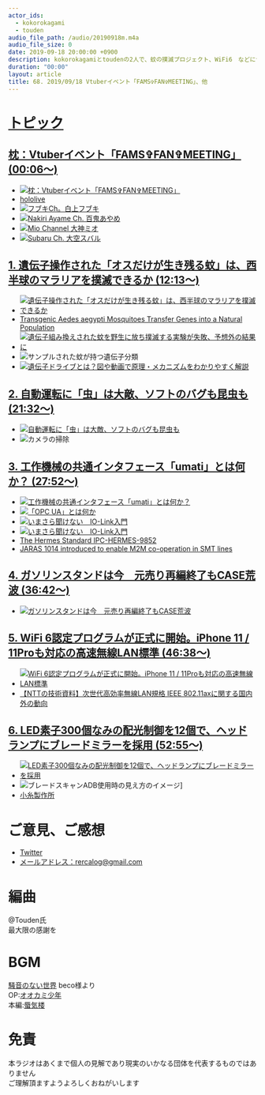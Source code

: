 ```yaml
---
actor_ids:
  - kokorokagami
  - touden
audio_file_path: /audio/20190918m.m4a
audio_file_size: 0
date: 2019-09-18 20:00:00 +0900
description: kokorokagamiとtoudenの2人で、蚊の撲滅プロジェクト、WiFi6　などについて話しました。
duration: "00:00"
layout: article
title: 68. 2019/09/18 Vtuberイベント「FAMS✞FAN✞MEETING」、他
---
```

# <u>トピック</u>

## <u>[枕：Vtuberイベント「FAMS✞FAN✞MEETING」](https://spwn.jp/events/190915-fams) (00:06～)</u>

- [![枕：Vtuberイベント「FAMS✞FAN✞MEETING」](https://public.spwn.jp/event-pages/190915-fams/img/banner.png)](https://spwn.jp/events/190915-fams)
- [hololive](https://www.hololive.tv/)
- [![フブキCh。白上フブキ](https://user-images.strikinglycdn.com/res/hrscywv4p/image/upload/c_limit,fl_lossy,h_1440,w_720,f_auto,q_auto/1369026/%E7%99%BD%E4%B8%8A%E3%83%95%E3%83%95%E3%82%99%E3%82%AD%E3%83%8F%E3%82%99%E3%82%B9%E3%83%88%E3%82%A2%E3%83%83%E3%83%95%E3%82%9A_ejobai.png)](https://www.youtube.com/channel/UCdn5BQ06XqgXoAxIhbqw5Rg)
- [![Nakiri Ayame Ch. 百鬼あやめ](https://user-images.strikinglycdn.com/res/hrscywv4p/image/upload/c_limit,fl_lossy,h_1440,w_720,f_auto,q_auto/1369026/%E7%99%BE%E9%AC%BC%E3%81%82%E3%82%84%E3%82%81%E3%83%8F%E3%82%99%E3%82%B9%E3%83%88%E3%82%A2%E3%83%83%E3%83%95%E3%82%9A_oqxgyq.png)](https://www.youtube.com/channel/UC7fk0CB07ly8oSl0aqKkqFg)
- [![Mio Channel 大神ミオ](https://user-images.strikinglycdn.com/res/hrscywv4p/image/upload/c_limit,fl_lossy,h_1440,w_720,f_auto,q_auto/1369026/%E3%83%9F%E3%82%AA_rkn5b8.png)](https://www.youtube.com/channel/UCp-5t9SrOQwXMU7iIjQfARg)
- [![Subaru Ch. 大空スバル](https://user-images.strikinglycdn.com/res/hrscywv4p/image/upload/c_limit,fl_lossy,h_1440,w_720,f_auto,q_auto/1369026/%E5%A4%A7%E7%A9%BA%E3%82%B9%E3%83%90%E3%83%AB%E3%83%90%E3%82%B9%E3%83%88%E3%82%A2%E3%83%83%E3%83%97_tzffcn.png)](https://www.youtube.com/channel/UCvzGlP9oQwU--Y0r9id_jnA)

## <u>[1. 遺伝子操作された「オスだけが生き残る蚊」は、西半球のマラリアを撲滅できるか](https://wired.jp/2018/06/26/self-limiting-mosquitoes/) (12:13～)</u>

- [![遺伝子操作された「オスだけが生き残る蚊」は、西半球のマラリアを撲滅できるか](https://wired.jp/wp-content/uploads/2018/06/mosquito-609947168.jpg)](https://wired.jp/2018/06/26/self-limiting-mosquitoes/)
- [Transgenic Aedes aegypti Mosquitoes Transfer Genes into a Natural Population](https://www.nature.com/articles/s41598-019-49660-6)
- [![遺伝子組み換えされた蚊を野生に放ち撲滅する実験が失敗、予想外の結果に](https://i.gzn.jp/img/2019/09/18/gene-hacking-infertile-mosquitoes-backfired/img-snap01508_m.png)](https://gigazine.net/news/20190918-gene-hacking-infertile-mosquitoes-backfired/)
- ![サンプルされた蚊が持つ遺伝子分類](https://media.springernature.com/lw685/springer-static/image/art%3A10.1038%2Fs41598-019-49660-6/MediaObjects/41598_2019_49660_Fig2_HTML.png?as=webp)
- [![遺伝子ドライブとは？図や動画で原理・メカニズムをわかりやすく解説](https://darwin-journal.com/wp-content/uploads/2017/08/cea6bb710f67d32003de66380c838ad4.jpg)](https://darwin-journal.com/gene_drive_overview_mechanism)

## <u>[2. 自動運転に「虫」は大敵、ソフトのバグも昆虫も](https://www.nikkei.com/article/DGXMZO49611130Q9A910C1000000/) (21:32～)</u>

- [![自動運転に「虫」は大敵、ソフトのバグも昆虫も](https://article-image-ix.nikkei.com/https%3A%2F%2Fimgix-proxy.n8s.jp%2FDSXZZO4961135010092019000000-PN1-2.jpg?auto=format%2Ccompress&ch=Width%2CDPR&fit=max&ixlib=java-1.1.1&s=d54d0def7d77f9e8927b2c7c3d59be0d)](https://www.nikkei.com/article/DGXMZO49611130Q9A910C1000000/)
- ![カメラの掃除](https://www.newsweekjapan.jp/stories/2019/09/10/sato0910b.gif)

## <u>[3. 工作機械の共通インタフェース「umati」とは何か？](https://monoist.atmarkit.co.jp/mn/articles/1909/12/news017.html) (27:52～)</u>

- [![工作機械の共通インタフェース「umati」とは何か？](https://image.itmedia.co.jp/mn/articles/1909/12/kmishima_umati1_2_w590.png)](https://monoist.atmarkit.co.jp/mn/articles/1909/12/news017.html)
- [![「OPC UA」とは何か](https://image.itmedia.co.jp/mn/articles/1906/19/kmishima_opcua4.jpg)](https://monoist.atmarkit.co.jp/mn/articles/1906/19/news002.html)
- [![いまさら聞けない　IO-Link入門](https://image.itmedia.co.jp/mn/articles/1609/30/km_io1.jpg)](https://monoist.atmarkit.co.jp/mn/articles/1609/30/news003.html)
- [![いまさら聞けない　IO-Link入門](https://image.itmedia.co.jp/mn/articles/1609/30/km_io1.jpg)](https://monoist.atmarkit.co.jp/mn/articles/1609/30/news003.html)
- [The Hermes Standard IPC-HERMES-9852](https://www.the-hermes-standard.info/)
- [JARAS 1014 introduced to enable M2M co-operation in SMT lines](https://www.electronicsb2b.com/industry-buzz/els-creates-communication-standards-enable-m2m-co-operation-smt-lines/)

## <u>[4. ガソリンスタンドは今　元売り再編終了もCASE荒波](https://www.nikkei.com/article/DGXMZO49782090T10C19A9X11000/) (36:42～)</u>

- [![ガソリンスタンドは今　元売り再編終了もCASE荒波](https://article-image-ix.nikkei.com/https%3A%2F%2Fimgix-proxy.n8s.jp%2FDSXMZO4974497012092019X12001-PN1-2.jpg?auto=format%2Ccompress&ch=Width%2CDPR&fit=max&ixlib=java-1.1.1&s=7300b098e267563ceca142bee65a5932)](https://www.nikkei.com/article/DGXMZO49782090T10C19A9X11000/)

## <u>[5. WiFi 6認定プログラムが正式に開始。iPhone 11 / 11Proも対応の高速無線LAN標準](https://japanese.engadget.com/2019/09/16/wifi-6-iphone-11-11pro-lan/) (46:38～)</u>

- [![WiFi 6認定プログラムが正式に開始。iPhone 11 / 11Proも対応の高速無線LAN標準](https://image.itmedia.co.jp/mn/articles/1909/03/kmishima_chusyohakusyo4_1.png)](https://japanese.engadget.com/2019/09/16/wifi-6-iphone-11-11pro-lan/)
- [【NTTの技術資料】次世代高効率無線LAN規格 IEEE 802.11axに関する国内外の動向](https://www.tele.soumu.go.jp/resource/j/equ/mra/pdf/30/j/15.pdf)

## <u>[6. LED素子300個なみの配光制御を12個で、ヘッドランプにブレードミラーを採用](https://monoist.atmarkit.co.jp/mn/articles/1909/13/news040.html) (52:55～)</u>

- [![LED素子300個なみの配光制御を12個で、ヘッドランプにブレードミラーを採用](https://image.itmedia.co.jp/mn/articles/1909/13/ys_190912koito_04.jpg)](https://monoist.atmarkit.co.jp/mn/articles/1909/13/news040.html)
- ![ブレードスキャンADB使用時の見え方のイメージ](https://image.itmedia.co.jp/mn/articles/1909/13/ys_190912koito_02_w290.jpg)]
- [小糸製作所](https://www.koito.co.jp/)


# ご意見、ご感想
- [Twitter](https://twitter.com/recalog1)
- [メールアドレス：rercalog@gmail.com](rercalog@gmail.com)

# 編曲

@Touden氏  
最大限の感謝を  

# BGM

[騒音のない世界](http://noiselessworld.net/) beco様より  
OP:[オオカミ少年](https://soundcloud.com/baron1_3/wolfboy)  
本編:[蜃気楼](https://soundcloud.com/baron1_3/shinkirou)  

# 免責

本ラジオはあくまで個人の見解であり現実のいかなる団体を代表するものではありません  
ご理解頂ますようよろしくおねがいします  